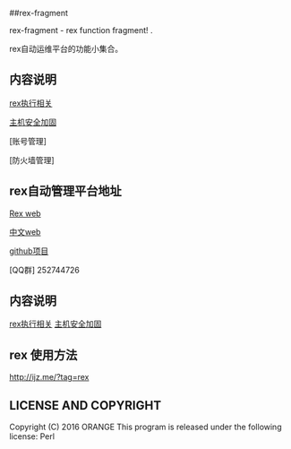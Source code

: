 ##rex-fragment


rex-fragment  - rex function fragment! .

rex自动运维平台的功能小集合。

## 内容说明

[rex执行相关](rexCMD.md)

[主机安全加固](LinuxSafetyReinforcement.md)

[账号管理]

[防火墙管理]

##  rex自动管理平台地址

[Rex web](http://rexify.org) 
 
[中文web](http://rex.perlchina.org)
  
[github项目](https://github.com/RexOps/Rex)

[QQ群] 252744726

## 内容说明

[rex执行相关](rexCMD.md)
[主机安全加固](LinuxSafetyReinforcement.md)

## rex 使用方法
  
   http://ijz.me/?tag=rex

## LICENSE AND COPYRIGHT

Copyright (C) 2016 ORANGE
This program is released under the following license: Perl

